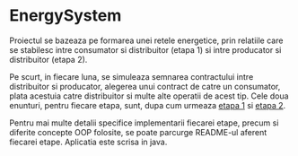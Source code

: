 # EnergySystem

Proiectul se bazeaza pe formarea unei retele energetice, prin relatiile care
se stabilesc intre consumator si distribuitor (etapa 1) si intre producator
si distribuitor (etapa 2).

Pe scurt, in fiecare luna, se simuleaza semnarea contractului intre distribuitor
si producator, alegerea unui contract de catre un consumator, plata acestuia
catre distribuitor si multe alte operatii de acest tip. Cele doua enunturi, pentru
fiecare etapa, sunt, dupa cum urmeaza [etapa 1](https://ocw.cs.pub.ro/courses/poo-ca-cd/teme/proiect/etapa1) si [etapa 2](https://ocw.cs.pub.ro/courses/poo-ca-cd/teme/proiect/etapa2).

Pentru mai multe detalii specifice implementarii fiecarei etape, precum si
diferite concepte OOP folosite, se poate parcurge README-ul aferent fiecarei
etape. Aplicatia este scrisa in java.
